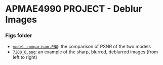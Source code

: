 # APMAE4990 PROJECT - Deblur Images
### Figs folder

 + [`model_comparison.PNG`](model_comparison.PNG): the comparison of PSNR of the two models
 + [`7200_0.png`](7200_0.png): an example of the sharp, blurred, deblurred images (from left to right)

